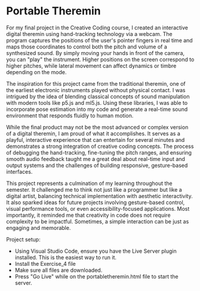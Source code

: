 # Portable Theremin

For my final project in the Creative Coding course, I created an interactive digital theremin using hand-tracking technology via a webcam. The program captures the positions of the user's pointer fingers in real time and maps those coordinates to control both the pitch and volume of a synthesized sound. By simply moving your hands in front of the camera, you can "play" the instrument. Higher positions on the screen correspond to higher pitches, while lateral movement can affect dynamics or timbre depending on the mode.

The inspiration for this project came from the traditional theremin, one of the earliest electronic instruments played without physical contact. I was intrigued by the idea of blending classical concepts of sound manipulation with modern tools like p5.js and ml5.js. Using these libraries, I was able to incorporate pose estimation into my code and generate a real-time sound environment that responds fluidly to human motion.

While the final product may not be the most advanced or complex version of a digital theremin, I am proud of what it accomplishes. It serves as a playful, interactive experience that can entertain for several minutes and demonstrates a strong integration of creative coding concepts. The process of debugging the hand-tracking, fine-tuning the pitch ranges, and ensuring smooth audio feedback taught me a great deal about real-time input and output systems and the challenges of building responsive, gesture-based interfaces.

This project represents a culmination of my learning throughout the semester. It challenged me to think not just like a programmer but like a digital artist, balancing technical implementation with aesthetic interactivity. It also sparked ideas for future projects involving gesture-based control, visual performance tools, or even accessibility-focused applications. Most importantly, it reminded me that creativity in code does not require complexity to be impactful. Sometimes, a simple interaction can be just as engaging and memorable.


Project setup:
- Using Visual Studio Code, ensure you have the Live Server plugin installed. This is the easiest way to run it. 
- Install the Exercise_4 file
- Make sure all files are downloaded. 
- Press "Go Live" while on the portabletheremin.html file to start the server. 
